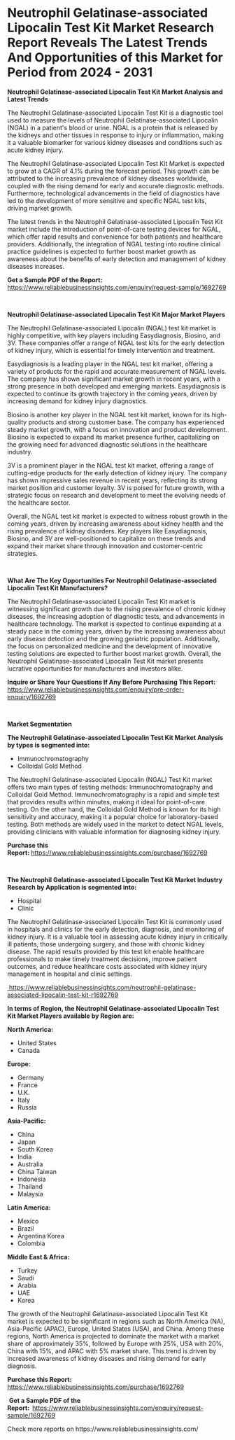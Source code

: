 <p><h1>Neutrophil Gelatinase-associated Lipocalin Test Kit Market Research Report Reveals The Latest Trends And Opportunities of this Market for Period from 2024 - 2031</h1></p><p><strong>Neutrophil Gelatinase-associated Lipocalin Test Kit Market Analysis and Latest Trends</strong></p>
<p><p>The Neutrophil Gelatinase-associated Lipocalin Test Kit is a diagnostic tool used to measure the levels of Neutrophil Gelatinase-associated Lipocalin (NGAL) in a patient's blood or urine. NGAL is a protein that is released by the kidneys and other tissues in response to injury or inflammation, making it a valuable biomarker for various kidney diseases and conditions such as acute kidney injury.</p><p>The Neutrophil Gelatinase-associated Lipocalin Test Kit Market is expected to grow at a CAGR of 4.1% during the forecast period. This growth can be attributed to the increasing prevalence of kidney diseases worldwide, coupled with the rising demand for early and accurate diagnostic methods. Furthermore, technological advancements in the field of diagnostics have led to the development of more sensitive and specific NGAL test kits, driving market growth.</p><p>The latest trends in the Neutrophil Gelatinase-associated Lipocalin Test Kit market include the introduction of point-of-care testing devices for NGAL, which offer rapid results and convenience for both patients and healthcare providers. Additionally, the integration of NGAL testing into routine clinical practice guidelines is expected to further boost market growth as awareness about the benefits of early detection and management of kidney diseases increases.</p></p>
<p><strong>Get a Sample PDF of the Report:&nbsp;</strong> <a href="https://www.reliablebusinessinsights.com/enquiry/request-sample/1692769">https://www.reliablebusinessinsights.com/enquiry/request-sample/1692769</a></p>
<p>&nbsp;</p>
<p><strong>Neutrophil Gelatinase-associated Lipocalin Test Kit Major Market Players</strong></p>
<p><p>The Neutrophil Gelatinase-associated Lipocalin (NGAL) test kit market is highly competitive, with key players including Easydiagnosis, Biosino, and 3V. These companies offer a range of NGAL test kits for the early detection of kidney injury, which is essential for timely intervention and treatment.</p><p>Easydiagnosis is a leading player in the NGAL test kit market, offering a variety of products for the rapid and accurate measurement of NGAL levels. The company has shown significant market growth in recent years, with a strong presence in both developed and emerging markets. Easydiagnosis is expected to continue its growth trajectory in the coming years, driven by increasing demand for kidney injury diagnostics.</p><p>Biosino is another key player in the NGAL test kit market, known for its high-quality products and strong customer base. The company has experienced steady market growth, with a focus on innovation and product development. Biosino is expected to expand its market presence further, capitalizing on the growing need for advanced diagnostic solutions in the healthcare industry.</p><p>3V is a prominent player in the NGAL test kit market, offering a range of cutting-edge products for the early detection of kidney injury. The company has shown impressive sales revenue in recent years, reflecting its strong market position and customer loyalty. 3V is poised for future growth, with a strategic focus on research and development to meet the evolving needs of the healthcare sector.</p><p>Overall, the NGAL test kit market is expected to witness robust growth in the coming years, driven by increasing awareness about kidney health and the rising prevalence of kidney disorders. Key players like Easydiagnosis, Biosino, and 3V are well-positioned to capitalize on these trends and expand their market share through innovation and customer-centric strategies.</p></p>
<p>&nbsp;</p>
<p><strong>What Are The Key Opportunities For Neutrophil Gelatinase-associated Lipocalin Test Kit Manufacturers?</strong></p>
<p><p>The Neutrophil Gelatinase-associated Lipocalin Test Kit market is witnessing significant growth due to the rising prevalence of chronic kidney diseases, the increasing adoption of diagnostic tests, and advancements in healthcare technology. The market is expected to continue expanding at a steady pace in the coming years, driven by the increasing awareness about early disease detection and the growing geriatric population. Additionally, the focus on personalized medicine and the development of innovative testing solutions are expected to further boost market growth. Overall, the Neutrophil Gelatinase-associated Lipocalin Test Kit market presents lucrative opportunities for manufacturers and investors alike.</p></p>
<p><strong>Inquire or Share Your Questions If Any Before Purchasing This Report:</strong> <a href="https://www.reliablebusinessinsights.com/enquiry/pre-order-enquiry/1692769">https://www.reliablebusinessinsights.com/enquiry/pre-order-enquiry/1692769</a></p>
<p>&nbsp;</p>
<p><strong>Market Segmentation</strong></p>
<p><strong>The Neutrophil Gelatinase-associated Lipocalin Test Kit Market Analysis by types is segmented into:</strong></p>
<p><ul><li>Immunochromatography</li><li>Colloidal Gold Method</li></ul></p>
<p><p>The Neutrophil Gelatinase-associated Lipocalin (NGAL) Test Kit market offers two main types of testing methods: Immunochromatography and Colloidal Gold Method. Immunochromatography is a rapid and simple test that provides results within minutes, making it ideal for point-of-care testing. On the other hand, the Colloidal Gold Method is known for its high sensitivity and accuracy, making it a popular choice for laboratory-based testing. Both methods are widely used in the market to detect NGAL levels, providing clinicians with valuable information for diagnosing kidney injury.</p></p>
<p><strong>Purchase this Report:&nbsp;</strong><a href="https://www.reliablebusinessinsights.com/purchase/1692769">https://www.reliablebusinessinsights.com/purchase/1692769</a></p>
<p>&nbsp;</p>
<p><strong>The Neutrophil Gelatinase-associated Lipocalin Test Kit Market Industry Research by Application is segmented into:</strong></p>
<p><ul><li>Hospital</li><li>Clinic</li></ul></p>
<p><p>The Neutrophil Gelatinase-associated Lipocalin Test Kit is commonly used in hospitals and clinics for the early detection, diagnosis, and monitoring of kidney injury. It is a valuable tool in assessing acute kidney injury in critically ill patients, those undergoing surgery, and those with chronic kidney disease. The rapid results provided by this test kit enable healthcare professionals to make timely treatment decisions, improve patient outcomes, and reduce healthcare costs associated with kidney injury management in hospital and clinic settings.</p></p>
<p><a href="https://www.reliablebusinessinsights.com/neutrophil-gelatinase-associated-lipocalin-test-kit-r1692769">&nbsp;https://www.reliablebusinessinsights.com/neutrophil-gelatinase-associated-lipocalin-test-kit-r1692769</a></p>
<p><strong>In terms of Region, the Neutrophil Gelatinase-associated Lipocalin Test Kit Market Players available by Region are:</strong></p>
<p>
    <p> <strong> North America: </strong>
        <ul>
            <li>United States</li>
            <li>Canada</li>
        </ul>
        </p> 
    <p> <strong> Europe: </strong>
        <ul>
            <li>Germany</li>
            <li>France</li>
            <li>U.K.</li>
            <li>Italy</li>
            <li>Russia</li>
        </ul>
        </p> 
    <p> <strong> Asia-Pacific: </strong>
        <ul>
            <li>China</li>
            <li>Japan</li>
            <li>South Korea</li>
            <li>India</li>
            <li>Australia</li>
            <li>China Taiwan</li>
            <li>Indonesia</li>
            <li>Thailand</li>
            <li>Malaysia</li>
        </ul>
        </p> 
    <p> <strong> Latin America: </strong>
        <ul>
            <li>Mexico</li>
            <li>Brazil</li>
            <li>Argentina Korea</li>
            <li>Colombia</li>
        </ul>
        </p> 
    <p> <strong> Middle East & Africa: </strong>
        <ul>
            <li>Turkey</li>
            <li>Saudi</li>
            <li>Arabia</li>
            <li>UAE</li>
            <li>Korea</li>
        </ul>
    </p>
    </p>
<p><p>The growth of the Neutrophil Gelatinase-associated Lipocalin Test Kit market is expected to be significant in regions such as North America (NA), Asia-Pacific (APAC), Europe, United States (USA), and China. Among these regions, North America is projected to dominate the market with a market share of approximately 35%, followed by Europe with 25%, USA with 20%, China with 15%, and APAC with 5% market share. This trend is driven by increased awareness of kidney diseases and rising demand for early diagnosis.</p></p>
<p><strong>Purchase this Report: </strong><a href="https://www.reliablebusinessinsights.com/purchase/1692769">https://www.reliablebusinessinsights.com/purchase/1692769</a></p>
<p>&nbsp;<strong>Get a Sample PDF of the Report:&nbsp;&nbsp;</strong><a href="https://www.reliablebusinessinsights.com/enquiry/request-sample/1692769">https://www.reliablebusinessinsights.com/enquiry/request-sample/1692769</a></p>
<p><strong></strong></p>
<p>Check more reports on https://www.reliablebusinessinsights.com/</p>